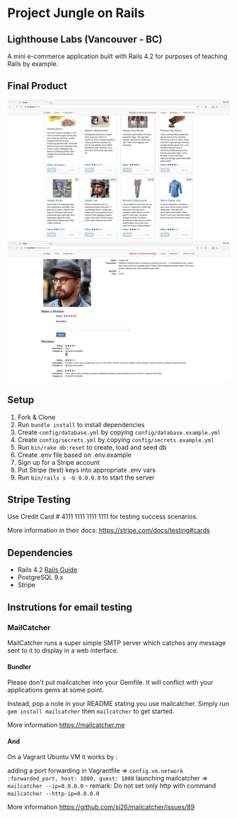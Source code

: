 # Project Jungle on Rails

## Lighthouse Labs (Vancouver - BC)

A mini e-commerce application built with Rails 4.2 for purposes of teaching Rails by example.

## Final Product

![Showing products catalog view](https://raw.githubusercontent.com/DercilioFontes/jungle-rails/master/docs/products_catalog.png)
![Showing product and reviews view](https://raw.githubusercontent.com/DercilioFontes/jungle-rails/master/docs/product_and_reviews.png)

## Setup

1. Fork & Clone
2. Run `bundle install` to install dependencies
3. Create `config/database.yml` by copying `config/database.example.yml`
4. Create `config/secrets.yml` by copying `config/secrets.example.yml`
5. Run `bin/rake db:reset` to create, load and seed db
6. Create .env file based on .env.example
7. Sign up for a Stripe account
8. Put Stripe (test) keys into appropriate .env vars
9. Run `bin/rails s -b 0.0.0.0` to start the server

## Stripe Testing

Use Credit Card # 4111 1111 1111 1111 for testing success scenarios.

More information in their docs: <https://stripe.com/docs/testing#cards>

## Dependencies

* Rails 4.2 [Rails Guide](http://guides.rubyonrails.org/v4.2/)
* PostgreSQL 9.x
* Stripe

## Instrutions for email testing

### MailCatcher

MailCatcher runs a super simple SMTP server which catches any message sent to it to display in a web interface.

#### Bundler

Please don't put mailcatcher into your Gemfile. It will conflict with your applications gems at some point.

Instead, pop a note in your README stating you use mailcatcher. Simply run `gem install mailcatcher` then `mailcatcher` to get started.

More information <https://mailcatcher.me>

#### And

On a Vagrant Ubuntu VM it works by :

adding a port forwarding in Vagrantfile
=> `config.vm.network :forwarded_port, host: 1080, guest: 1080`
launching mailcatcher
=> `mailcatcher --ip=0.0.0.0` - remark: Do not set only http with command `mailcatcher --http-ip=0.0.0.0`

More information <https://github.com/sj26/mailcatcher/issues/89>

